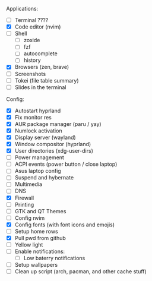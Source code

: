 Applications: 
- [ ] Terminal ????
- [X] Code editor (nvim)
- [ ] Shell
    - [ ] zoxide
    - [ ] fzf
    - [ ] autocomplete
    - [ ] history
- [X] Browsers (zen, brave)
- [ ] Screenshots
- [ ] Tokei (file table summary)
- [ ] Slides in the terminal

Config:
- [X] Autostart hyprland
- [X] Fix monitor res
- [X] AUR package manager (paru / yay)
- [X] Numlock activation
- [X] Display server (wayland)
- [X] Window compositor (hyprland)
- [X] User directories (xdg-user-dirs)
- [ ] Power management
- [ ] ACPI events (power button / close laptop)
- [ ] Asus laptop config
- [ ] Suspend and hybernate
- [ ] Multimedia
- [ ] DNS
- [X] Firewall
- [ ] Printing
- [ ] GTK and QT Themes
- [ ] Config nvim
- [X] Config fonts (with font icons and emojis)
- [ ] Setup home rows
- [X] Pull pwd from github
- [ ] Yellow light
- [ ] Enable notifications:
    - [ ] Low baterry notifications
- [ ] Setup wallpapers
- [ ] Clean up script (arch, pacman, and other cache stuff)
